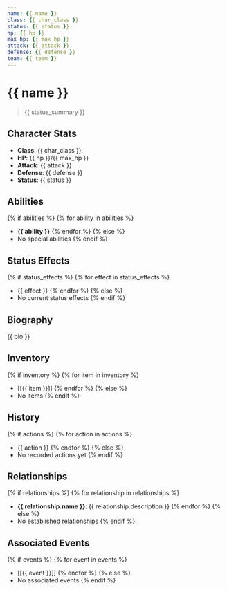 ```yaml
---
name: {{ name }}
class: {{ char_class }}
status: {{ status }}
hp: {{ hp }}
max_hp: {{ max_hp }}
attack: {{ attack }}
defense: {{ defense }}
team: {{ team }}
---
```


# {{ name }}

> {{ status_summary }}

## Character Stats
- **Class**: {{ char_class }}
- **HP**: {{ hp }}/{{ max_hp }}
- **Attack**: {{ attack }}
- **Defense**: {{ defense }}
- **Status**: {{ status }}

## Abilities
{% if abilities %}
{% for ability in abilities %}
- **{{ ability }}**
{% endfor %}
{% else %}
- No special abilities
{% endif %}

## Status Effects
{% if status_effects %}
{% for effect in status_effects %}
- {{ effect }}
{% endfor %}
{% else %}
- No current status effects
{% endif %}

## Biography
{{ bio }}

## Inventory
{% if inventory %}
{% for item in inventory %}
- [[{{ item }}]]
{% endfor %}
{% else %}
- No items
{% endif %}

## History
{% if actions %}
{% for action in actions %}
- {{ action }}
{% endfor %}
{% else %}
- No recorded actions yet
{% endif %}

## Relationships
{% if relationships %}
{% for relationship in relationships %}
- **{{ relationship.name }}**: {{ relationship.description }}
{% endfor %}
{% else %}
- No established relationships
{% endif %}

## Associated Events
{% if events %}
{% for event in events %}
- [[{{ event }}]]
{% endfor %}
{% else %}
- No associated events
{% endif %}
